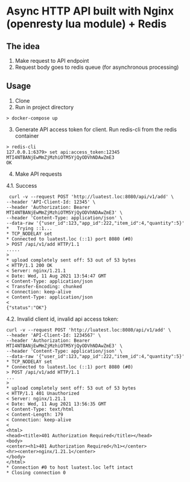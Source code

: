 # Async HTTP API built with Nginx (openresty lua module) + Redis

## The idea

1. Make request to API endpoint
2. Request body goes to redis queue (for asynchronous processing)

## Usage

1. Clone
2. Run in project directory

```shell
> docker-compose up
```

3. Generate API access token for client. Run redis-cli from the redis container

```
> redis-cli
127.0.0.1:6379> set api:access_token:12345 MTI4NTBANjEwMmZjMzhiOTM5YjQyODVhNDAwZmE3
OK
```

4. Make API requests

4.1. Success

```shell
 curl -v --request POST 'http://luatest.loc:8080/api/v1/add' \
--header 'API-Client-Id: 12345' \
--header 'Authorization: Bearer MTI4NTBANjEwMmZjMzhiOTM5YjQyODVhNDAwZmE3' \
--header 'Content-Type: application/json' \
--data-raw '{"user_id":123,"app_id":222,"item_id":4,"quantity":5}'
*   Trying ::1...
* TCP_NODELAY set
* Connected to luatest.loc (::1) port 8080 (#0)
> POST /api/v1/add HTTP/1.1
.....
>
* upload completely sent off: 53 out of 53 bytes
< HTTP/1.1 200 OK
< Server: nginx/1.21.1
< Date: Wed, 11 Aug 2021 13:54:47 GMT
< Content-Type: application/json
< Transfer-Encoding: chunked
< Connection: keep-alive
< Content-Type: application/json
<
{"status":"OK"}
```

4.2. Invalid client id, invalid api access token:

```shell
curl -v --request POST 'http://luatest.loc:8080/api/v1/add' \
--header 'API-Client-Id: 1234567' \
--header 'Authorization: Bearer MTI4NTBANjEwMmZjMzhiOTM5YjQyODVhNDAwZmE3' \
--header 'Content-Type: application/json' \
--data-raw '{"user_id":123,"app_id":222,"item_id":4,"quantity":5}'
* TCP_NODELAY set
* Connected to luatest.loc (::1) port 8080 (#0)
> POST /api/v1/add HTTP/1.1
...
>
* upload completely sent off: 53 out of 53 bytes
< HTTP/1.1 401 Unauthorized
< Server: nginx/1.21.1
< Date: Wed, 11 Aug 2021 13:56:35 GMT
< Content-Type: text/html
< Content-Length: 179
< Connection: keep-alive
<
<html>
<head><title>401 Authorization Required</title></head>
<body>
<center><h1>401 Authorization Required</h1></center>
<hr><center>nginx/1.21.1</center>
</body>
</html>
* Connection #0 to host luatest.loc left intact
* Closing connection 0
```

